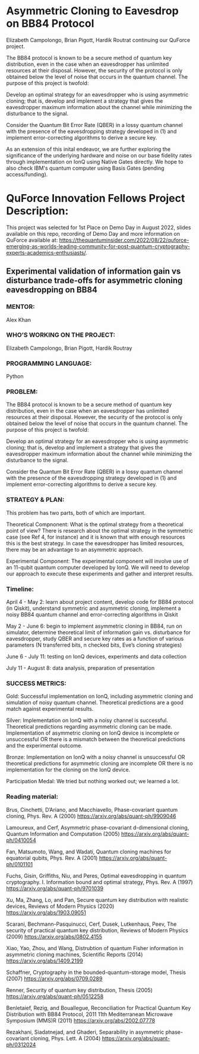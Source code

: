 # Asymmetric Cloning to Eavesdrop on BB84 Protocol

Elizabeth Campolongo, Brian Pigott, Hardik Routrat continuing our QuForce project.

The BB84 protocol is known to be a secure method of quantum key distribution, even in the case when an eavesdropper has unlimited resources at their disposal. However, the security of the protocol is only obtained below the level of noise that occurs in the quantum channel. The purpose of this project is twofold:

Develop an optimal strategy for an eavesdropper who is using asymmetric cloning; that is, develop and implement a strategy that gives the eavesdropper maximum information about the channel while minimizing the disturbance to the signal.

Consider the Quantum Bit Error Rate (QBER) in a lossy quantum channel with the presence of the eavesdropping strategy developed in (1) and implement error-correcting algorithms to derive a secure key. 

As an extension of this inital endeavor, we are further exploring the significance of the underlying hardware and noise on our base fidelity rates through implementation on IonQ using Native Gates directly. We hope to also check IBM's quantum computer using Basis Gates (pending access/funding).



# QuForce Innovation Fellows Project Description:
   
   This project was selected for 1st Place on Demo Day in August 2022, slides available on this repo, recording of Demo Day and more information on QuForce available at: https://thequantuminsider.com/2022/08/22/quforce-emerging-as-worlds-leading-community-for-post-quantum-cryptography-experts-academics-enthusiasts/.

## Experimental validation of information gain vs disturbance trade-offs for asymmetric cloning eavesdropping on BB84

### MENTOR: 
Alex Khan

### WHO’S WORKING ON THE PROJECT: 
Elizabeth Campolongo, Brian Pigott, Hardik Routray

### PROGRAMMING LANGUAGE: 
Python

### PROBLEM:  
The BB84 protocol is known to be a secure method of quantum key distribution, even in the case when an eavesdropper has unlimited resources at their disposal. However, the security of the protocol is only obtained below the level of noise that occurs in the quantum channel. The purpose of this project is twofold:

Develop an optimal strategy for an eavesdropper who is using asymmetric cloning; that is, develop and implement a strategy that gives the eavesdropper maximum information about the channel while minimizing the disturbance to the signal.

Consider the Quantum Bit Error Rate (QBER) in a lossy quantum channel with the presence of the eavesdropping strategy developed in (1) and implement error-correcting algorithms to derive a secure key. 

### STRATEGY & PLAN: 
This problem has two parts, both of which are important.

Theoretical Compnonent: What is the optimal strategy from a theoretical point of view? There is research about the optimal strategy in the symmetric case (see Ref 4, for instance) and it is known that with enough resources this is the best strategy. In case the eavesdropper has limited resources, there may be an advantage to an asymmetric approach. 

Experimental Component: The experimental component will involve use of an 11-qubit quantum computer developed by IonQ. We will need to develop our approach to execute these experiments and gather and interpret results.

### Timeline:
April 4 - May 2: learn about project content, develop code for BB84 protocol (in Qiskit), understand symmetric and asymmetric cloning, implement a noisy BB84 quantum channel and error-correcting algorithms in Qiskit 

May 2 - June 6: begin to implement asymmetric cloning in BB84, run on simulator, determine theoretical limit of information gain vs. disturbance for eavesdropper, study QBER and secure key rates as a function of various parameters (N transferred bits, n checked bits, Eve’s cloning strategies)

June 6 - July 11: testing on IonQ devices, experiments and data collection

July 11 - August 8: data analysis, preparation of presentation

### SUCCESS METRICS: 
Gold: Successful implementation on IonQ, including asymmetric cloning and simulation of noisy quantum channel. Theoretical predictions are a good match against experimental results.

Silver: Implementation on IonQ with a noisy channel is successful. Theoretical predictions regarding asymmetric cloning can be made. Implementation of asymmetric cloning on IonQ device is incomplete or unsuccessful OR there is a mismatch between the theoretical predictions and the experimental outcome.

Bronze: Implementation on IonQ with a noisy channel is unsuccessful OR theoretical predictions for asymmetric cloning are incomplete OR there is no implementation for the cloning on the IonQ device.

Participation Medal: We tried but nothing worked out; we learned a lot.

### Reading material:
Brus, Cinchetti, D’Ariano, and Macchiavello, Phase-covariant quantum cloning, Phys. Rev. A (2000) https://arxiv.org/abs/quant-ph/9909046

Lamoureux, and Cerf, Asymmetric phase-covariant d-dimensional cloning, Quantum Information and Computation (2005) https://arxiv.org/abs/quant-ph/0410054

Fan, Matsumoto, Wang, and Wadati, Quantum cloning machines for equatorial qubits, Phys. Rev. A (2001) https://arxiv.org/abs/quant-ph/0101101

Fuchs, Gisin, Griffiths, Niu, and Peres, Optimal eavesdropping in quantum cryptography. I. Information bound and optimal strategy, Phys. Rev. A (1997) https://arxiv.org/abs/quant-ph/9701039

Xu, Ma, Zhang, Lo, and Pan, Secure quantum key distribution with realistic devices, Reviews of Modern Physics (2020)  https://arxiv.org/abs/1903.09051 

Scarani, Bechmann-Pasquinucci, Cerf, Dusek, Lutkenhaus, Peev, The security of practical quantum key distribution, Reviews of Modern Physics (2009) https://arxiv.org/abs/0802.4155

Xiao, Yao, Zhou, and Wang, Distrubtion of quantum Fisher information in asymmetric cloning machines, Scientific Reports (2014) https://arxiv.org/abs/1409.2199

Schaffner, Cryptography in the bounded-quantum-storage model, Thesis (2007) https://arxiv.org/abs/0709.0289

Renner, Security of quantum key distribution, Thesis (2005) https://arxiv.org/abs/quant-ph/0512258 

Benletaief, Rezig, and Bouallegue, Reconciliation for Practical Quantum Key Distribution with BB84 Protocol, 2011 11th Mediterranean Microwave Symposium (MMS)R (2011) https://arxiv.org/abs/2002.07778

Rezakhani, Siadatnejad, and Ghaderi, Separability in asymmetric phase-covariant cloning, Phys. Lett. A (2004) https://arxiv.org/abs/quant-ph/0312024

